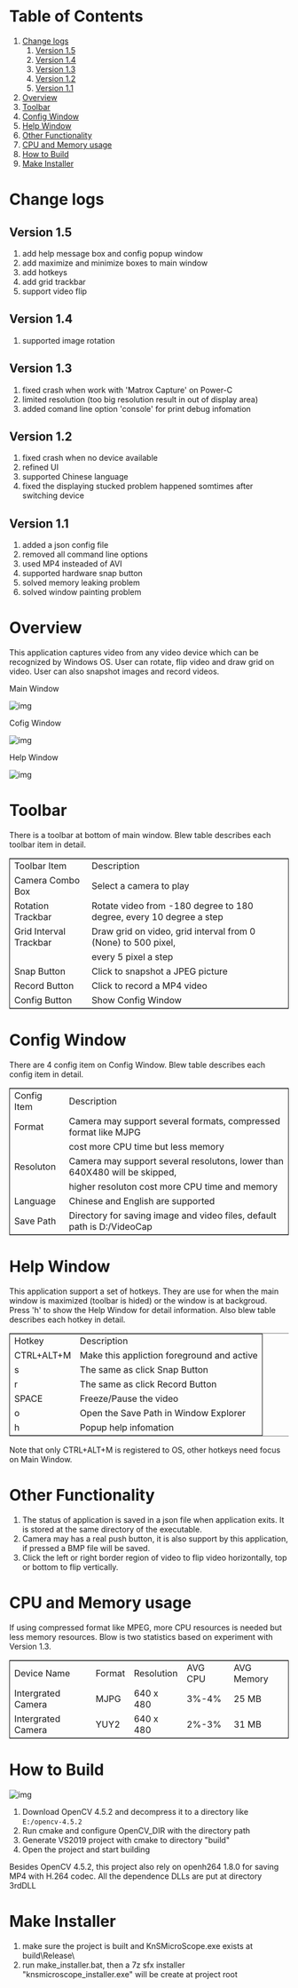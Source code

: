 
# Table of Contents

1.  [Change logs](#orgd98e961)
    1.  [Version 1.5](#org7856fe7)
    2.  [Version 1.4](#org8074a7f)
    3.  [Version 1.3](#orgb390a0f)
    4.  [Version 1.2](#org83ebe1e)
    5.  [Version 1.1](#org1bf9c2f)
2.  [Overview](#org3ddfae1)
3.  [Toolbar](#org7a2cea6)
4.  [Config Window](#orgc8bd1f6)
5.  [Help Window](#org5d4f3d1)
6.  [Other Functionality](#orgacd7091)
7.  [CPU and Memory usage](#org1aa2d24)
8.  [How to Build](#orghowtobuild)
8.  [Make Installer](#orgmakeinstaller)

<a id="orgd98e961"></a>

# Change logs


<a id="org7856fe7"></a>

## Version 1.5

1.  add help message box and config popup window
2.  add maximize and minimize boxes to main window
3.  add hotkeys
4.  add grid trackbar
5.  support video flip


<a id="org8074a7f"></a>

## Version 1.4

1.  supported image rotation


<a id="orgb390a0f"></a>

## Version 1.3

1. fixed crash when work with 'Matrox Capture' on Power-C
2. limited resolution (too big resolution result in out of display area)
3. added comand line option 'console' for print debug infomation


<a id="org83ebe1e"></a>

## Version 1.2

1.  fixed crash when no device available
2.  refined UI
3.  supported Chinese language
4.  fixed the displaying stucked problem happened somtimes after switching device


<a id="org1bf9c2f"></a>

## Version 1.1

1.  added a json config file
2.  removed all command line options
3.  used MP4 insteaded of AVI
4.  supported hardware snap button
5.  solved memory leaking problem
6.  solved window painting problem


<a id="org3ddfae1"></a>

# Overview

This application captures video from any video device which can be recognized by Windows OS. User can rotate, flip video and draw grid on video. User can also snapshot images and record videos.

Main Window

![img](./MainWindow.png)

Cofig Window

![img](./ConfigWindow.png)

Help Window

![img](./HelpWindow.png)


<a id="org7a2cea6"></a>

# Toolbar

There is a toolbar at bottom of main window. Blew table describes each toolbar item in detail.

<table border="2" cellspacing="0" cellpadding="6" rules="groups" frame="hsides">


<colgroup>
<col  class="org-left" />

<col  class="org-left" />
</colgroup>
<tbody>
<tr>
<td class="org-left">Toolbar Item</td>
<td class="org-left">Description</td>
</tr>


<tr>
<td class="org-left">Camera Combo Box</td>
<td class="org-left">Select a camera to play</td>
</tr>


<tr>
<td class="org-left">Rotation Trackbar</td>
<td class="org-left">Rotate video from -180 degree to 180 degree, every 10 degree a step</td>
</tr>


<tr>
<td class="org-left">Grid Interval Trackbar</td>
<td class="org-left">Draw grid on video, grid interval from 0 (None) to 500 pixel,</td>
</tr>


<tr>
<td class="org-left">&#xa0;</td>
<td class="org-left">every 5 pixel a step</td>
</tr>


<tr>
<td class="org-left">Snap Button</td>
<td class="org-left">Click to snapshot a JPEG picture</td>
</tr>


<tr>
<td class="org-left">Record Button</td>
<td class="org-left">Click to record a MP4 video</td>
</tr>


<tr>
<td class="org-left">Config Button</td>
<td class="org-left">Show Config Window</td>
</tr>
</tbody>
</table>


<a id="orgc8bd1f6"></a>

# Config Window

There are 4 config item on Config Window. Blew table describes each config item in detail.

<table border="2" cellspacing="0" cellpadding="6" rules="groups" frame="hsides">


<colgroup>
<col  class="org-left" />

<col  class="org-left" />
</colgroup>
<tbody>
<tr>
<td class="org-left">Config Item</td>
<td class="org-left">Description</td>
</tr>


<tr>
<td class="org-left">Format</td>
<td class="org-left">Camera may support several formats, compressed format like MJPG</td>
</tr>


<tr>
<td class="org-left">&#xa0;</td>
<td class="org-left">cost more CPU time but less memory</td>
</tr>


<tr>
<td class="org-left">Resoluton</td>
<td class="org-left">Camera may support several resolutons, lower than 640X480 will be skipped,</td>
</tr>


<tr>
<td class="org-left">&#xa0;</td>
<td class="org-left">higher resoluton cost more CPU time and memory</td>
</tr>


<tr>
<td class="org-left">Language</td>
<td class="org-left">Chinese and English are supported</td>
</tr>


<tr>
<td class="org-left">Save Path</td>
<td class="org-left">Directory for saving image and video files, default path is D:/VideoCap</td>
</tr>
</tbody>
</table>


<a id="org5d4f3d1"></a>

# Help Window

 This application support a set of hotkeys. They are use for when the main window is maximized (toolbar is hided) or the window is at backgroud. Press 'h'
to show the Help Window for detail information. Also blew table describes each hotkey in detail.

<table border="2" cellspacing="0" cellpadding="6" rules="groups" frame="hsides">


<colgroup>
<col  class="org-left" />

<col  class="org-left" />
</colgroup>
<tbody>
<tr>
<td class="org-left">Hotkey</td>
<td class="org-left">Description</td>
</tr>


<tr>
<td class="org-left">CTRL+ALT+M</td>
<td class="org-left">Make this appliction foreground and active</td>
</tr>


<tr>
<td class="org-left">s</td>
<td class="org-left">The same as click Snap Button</td>
</tr>


<tr>
<td class="org-left">r</td>
<td class="org-left">The same as click Record Button</td>
</tr>


<tr>
<td class="org-left">SPACE</td>
<td class="org-left">Freeze/Pause the video</td>
</tr>


<tr>
<td class="org-left">o</td>
<td class="org-left">Open the Save Path in Window Explorer</td>
</tr>


<tr>
<td class="org-left">h</td>
<td class="org-left">Popup help infomation</td>
</tr>
</tbody>
</table>

Note that only CTRL+ALT+M is registered to OS, other hotkeys need focus on Main Window.


<a id="orgacd7091"></a>

# Other Functionality

1.  The status of application is saved in a json file when application exits. It is stored at the same directory of the executable.
2.  Camera may has a real push button, it is also support by this application, if pressed a BMP file will be saved.
3.  Click the left or right border region of video to flip video horizontally, top or bottom to flip vertically.


<a id="org1aa2d24"></a>

# CPU and Memory usage

If using compressed format like MPEG, more CPU resources is needed but less memory resources. Blow is two statistics based on experiment with Version 1.3.

<table border="2" cellspacing="0" cellpadding="6" rules="groups" frame="hsides">


<colgroup>
<col  class="org-left" />

<col  class="org-left" />

<col  class="org-left" />

<col  class="org-right" />

<col  class="org-left" />
</colgroup>
<tbody>
<tr>
<td class="org-left">Device Name</td>
<td class="org-left">Format</td>
<td class="org-left">Resolution</td>
<td class="org-right">AVG CPU</td>
<td class="org-left">AVG Memory</td>
</tr>


<tr>
<td class="org-left">Intergrated Camera</td>
<td class="org-left">MJPG</td>
<td class="org-left">640 x 480</td>
<td class="org-right">3%-4%</td>
<td class="org-left">25 MB</td>
</tr>


<tr>
<td class="org-left">Intergrated Camera</td>
<td class="org-left">YUY2</td>
<td class="org-left">640 x 480</td>
<td class="org-right">2%-3%</td>
<td class="org-left">31 MB</td>
</tr>
</tbody>
</table>


<a id="#orghowtobuild"></a>

# How to Build

![img](./CMake.png)

1. Download OpenCV 4.5.2 and decompress it to a directory like `E:/opencv-4.5.2`
2. Run cmake and configure OpenCV_DIR with the directory path
3. Generate VS2019 project with cmake to directory "build\"
4. Open the project and start building

Besides OpenCV 4.5.2, this project also rely on openh264 1.8.0 for saving MP4 with H.264 codec. All the dependence DLLs are put at directory 3rdDLL

<a id="#orgmakeinstaller"></a>

# Make Installer

1. make sure the project is built and KnSMicroScope.exe exists at build\Release\
2. run make_installer.bat, then a 7z sfx installer "knsmicroscope_installer.exe" will be create at project root
